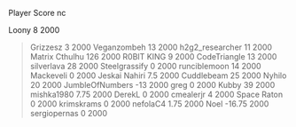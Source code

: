   Player             Score          nc

  Loony                  8        2000
> Grizzesz               3        2000
  Veganzombeh           13        2000
> h2g2_researcher       11        2000
  Matrix Cthulhu       126        2000
> R0BIT KING             9        2000
  CodeTriangle          13        2000
> silverlava            28        2000
  Steelgrassify          0        2000
> runciblemoon          14        2000
  Mackeveli              0        2000
> Jeskai Nahiri        7.5        2000
  Cuddlebeam            25        2000
> Nyhilo                20        2000
  JumbleOfNumbers      -13        2000
> greg                   0        2000
  Kubby                 39        2000
> mishka1980          7.75        2000
  DerekL                 0        2000
> cmealerjr              4        2000
  Space   Raton          0        2000
> krimskrams             0        2000
  nefolaC4            1.75        2000
> Noel              -16.75        2000
  sergiopernas           0        2000